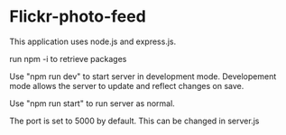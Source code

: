 # Flickr-photo-feed


This application uses node.js and express.js.

run npm -i to retrieve packages

Use "npm run dev" to start server in development mode. Developement mode allows the server to update and reflect changes on save.

Use "npm run start" to run server as normal.

The port is set to 5000 by default. This can be changed in server.js
